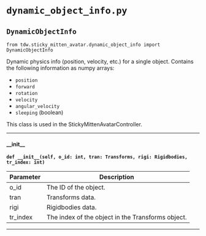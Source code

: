 # `dynamic_object_info.py`

## `DynamicObjectInfo`

`from tdw.sticky_mitten_avatar.dynamic_object_info import DynamicObjectInfo`

Dynamic physics info (position, velocity, etc.) for a single object.
Contains the following information as numpy arrays:

- `position`
- `forward`
- `rotation`
- `velocity`
- `angular_velocity`
- `sleeping` (boolean)

This class is used in the StickyMittenAvatarController.

***

#### \_\_init\_\_

**`def __init__(self, o_id: int, tran: Transforms, rigi: Rigidbodies, tr_index: int)`**


| Parameter | Description |
| --- | --- |
| o_id | The ID of the object. |
| tran | Transforms data. |
| rigi | Rigidbodies data. |
| tr_index | The index of the object in the Transforms object. |

***

